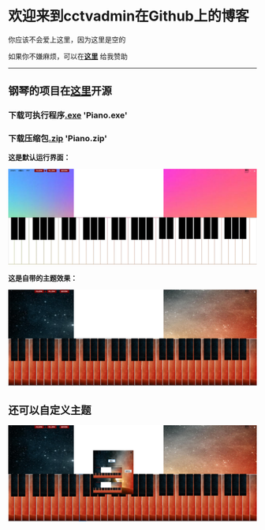 # 欢迎来到cctvadmin在Github上的博客






你应该不会爱上这里，因为这里是空的



如果你不嫌麻烦，可以在[**这里**](weixin.png) 给我赞助




-----------------------------------------------------


## 钢琴的项目在[**这里**](http://github.com/cctvadmin/PianoCopy)开源

### 下载可执行程序[.exe](http://github.com/cctvadmin/PianoCopy) 'Piano.exe'

### 下载压缩包[.zip](http://github.com/cctvadmin/PianoCopy) 'Piano.zip'



**这是默认运行界面：**

![](default.png)


**这是自带的主题效果：**

![](staff.png)


## 还可以自定义主题

![](customTheme.png)
